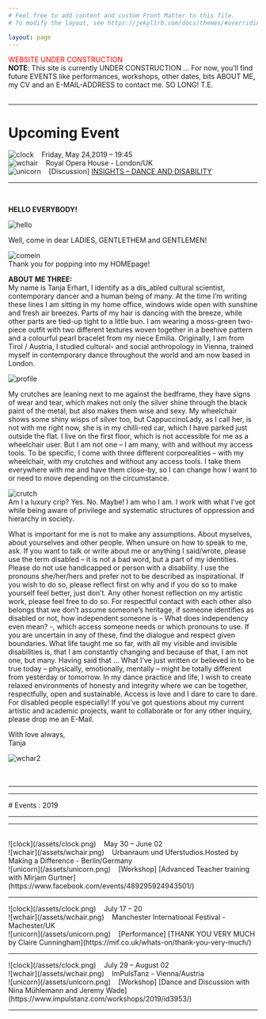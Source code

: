 ```yaml
---
# Feel free to add content and custom Front Matter to this file.
# To modify the layout, see https://jekyllrb.com/docs/themes/#overriding-theme-defaults

layout: page
---
```

<span style="color: red">WEBSITE UNDER CONSTRUCTION</span><br>
**NOTE**: This site is currently UNDER CONSTRUCTION … For now, you’ll find future EVENTS like performances, workshops, other dates, bits ABOUT ME, my CV and an E-MAIL-ADDRESS to contact me. 
SO LONG!
T.E.
<br>
<br>
<hr>


# Upcoming Event
![clock](/assets/clock.png)&nbsp;&nbsp;&nbsp;&nbsp;Friday, May 24,2019 – 19:45<br>
![wchair](/assets/wchair.png)&nbsp;&nbsp;&nbsp;&nbsp;Royal Opera House - London/UK <br>
![unicorn](/assets/unicorn.png)&nbsp;&nbsp;&nbsp;&nbsp;[Discussion] [INSIGHTS – DANCE AND DISABILITY](https://www.roh.org.uk/insights/insights-dance-and-disability)
<hr>
<br>

**HELLO EVERYBODY!**

![hello](/assets/hello.jpg)<br>


Well, come in dear LADIES, GENTLETHEM and GENTLEMEN!

![comein](/assets/comein.jpg)<br>
Thank you for popping into my HOMEpage! <br>

**ABOUT ME THREE:**<br>
My name is Tanja Erhart, I identify as a dis_abled cultural scientist, contemporary dancer and a human being of many. At the time I’m writing these lines I am sitting in my home office, windows wide open with sunshine and fresh air breezes. Parts of my hair is dancing with the breeze, while other parts are tied-up tight to a little bun. I am wearing a moss-green two-piece outfit with two different textures woven together in a beehive pattern and a colourful pearl bracelet from my niece Emilia. Originally, I am from Tirol / Austria, I studied cultural- and social anthropology in Vienna, trained myself in contemporary dance throughout the world and am now based in London. 

![profile](/assets/profile.jpg)<br>

My crutches are leaning next to me against the bedframe, they have signs of wear and tear, which makes not only the silver shine through the black paint of the metal, but also makes them wise and sexy. My wheelchair shows some shiny wisps of silver too, but CappuccinoLady, as I call her, is not with me right now, she is in my chilli-red car, which I have parked just outside the flat. I live on the first floor, which is not accessible for me as a wheelchair user. But I am not one – I am many, with and without my access tools. To be specific, I come with three different corporealities – with my wheelchair, with my crutches and without any access tools. I take them everywhere with me and have them close-by, so I can change how I want to or need to move depending on the circumstance. 

![crutch](/assets/crutch.jpg)<br>
Am I a luxury crip? Yes. No. Maybe! I am who I am. I work with what I’ve got while being aware of privilege and systematic structures of oppression and hierarchy in society. 

What is important for me is not to make any assumptions. About myselves, about yourselves and other people. When unsure on how to speak to me, ask. If you want to talk or write about me or anything I said/wrote, please use the term disabled – it is not a bad word, but a part of my identities. Please do not use handicapped or person with a disability. I use the pronouns she/her/hers and prefer not to be described as inspirational. If you wish to do so, please reflect first on why and if you do so to make yourself feel better, just don’t. Any other honest reflection on my artistic work, please feel free to do so. For respectful contact with each other also belongs that we don’t assume someone’s heritage, if someone identifies as disabled or not, how independent someone is – What does independency even mean? -, which access someone needs or which pronouns to use. If you are uncertain in any of these, find the dialogue and respect given boundaries. 
What life taught me so far, with all my visible and invisible disabilities is, that I am constantly changing and because of that, I am not one, but many. Having said that … What I’ve just written or believed in to be true today – physically, emotionally, mentally – might be totally different from yesterday or tomorrow. In my dance practice and life, I wish to create relaxed environments of honesty and integrity where we can be together, respectfully, open and sustainable. Access is love and I dare to care to dare. For disabled people especially!
If you’ve got questions about my current artistic and academic projects, want to collaborate or for any other inquiry, please drop me an E-Mail. 

With love always,<br>
Tanja 

![wchar2](/assets/wchair2.png)<br><br><br>

<hr><hr>
# Events : 2019
<hr><hr><br>
![clock](/assets/clock.png)&nbsp;&nbsp;&nbsp;&nbsp;May 30 – June 02<br>
![wchair](/assets/wchair.png)&nbsp;&nbsp;&nbsp;&nbsp;Urbanraum und Uferstudios.Hosted by Making a Difference - Berlin/Germany <br>
![unicorn](/assets/unicorn.png)&nbsp;&nbsp;&nbsp;&nbsp;[Workshop] [Advanced Teacher training with Mirjam Gurtner](https://www.facebook.com/events/489295924943501/)
<hr>
![clock](/assets/clock.png)&nbsp;&nbsp;&nbsp;&nbsp;July 17 – 20 <br>
![wchair](/assets/wchair.png)&nbsp;&nbsp;&nbsp;&nbsp;Manchester International Festival  - Machester/UK <br>
![unicorn](/assets/unicorn.png)&nbsp;&nbsp;&nbsp;&nbsp;[Performance] [THANK YOU VERY MUCH by Claire Cunningham](https://mif.co.uk/whats-on/thank-you-very-much/)
<hr>
![clock](/assets/clock.png)&nbsp;&nbsp;&nbsp;&nbsp;July 29 – August 02<br>
![wchair](/assets/wchair.png)&nbsp;&nbsp;&nbsp;&nbsp;ImPulsTanz - Vienna/Austria <br>
![unicorn](/assets/unicorn.png)&nbsp;&nbsp;&nbsp;&nbsp;[Workshop] [Dance and Discussion with Nina Mühlemann and Jeremy Wade](https://www.impulstanz.com/workshops/2019/id3953/)
<hr>


